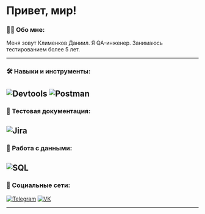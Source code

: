 # Привет, мир!

### 👨‍💻 Обо мне:

Меня зовут Клименков Даниил. Я QA-инженер. Занимаюсь тестированием более 5 лет.

---
### 🛠️ Навыки и инструменты:

![Devtools](https://img.shields.io/badge/Devtools-4285F4?style=for-the-badge&logo=Google-chrome&logoColor=white)
![Postman](https://img.shields.io/badge/Postman-FF6C37?style=for-the-badge&logo=Postman&logoColor=white)
---


### 📁 Тестовая документация:

![Jira](https://img.shields.io/badge/Jira-0052CC?style=for-the-badge&logo=Jira&logoColor=white)
---

### 💾 Работа с данными:
![SQL](https://img.shields.io/badge/Microsoft_SQL_Server-CC2927?style=for-the-badge&logo=microsoft-sql-server&logoColor=white)
---

### 🤝 Социальные сети:

[![Telegram](https://img.shields.io/badge/Telegram-2CA5E0?style=for-the-badge&logo=telegram&logoColor=white)](https://t.me/mazion322)
[![VK](https://img.shields.io/badge/VK-%232E87FB.svg?&style=for-the-badge&logo=vk&logoColor=white)](https://vk.com/mazion)

---
